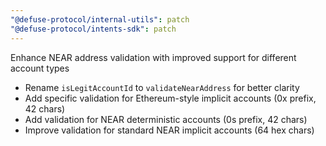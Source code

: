 ```yaml
---
"@defuse-protocol/internal-utils": patch
"@defuse-protocol/intents-sdk": patch
---
```


Enhance NEAR address validation with improved support for different account types

- Rename `isLegitAccountId` to `validateNearAddress` for better clarity
- Add specific validation for Ethereum-style implicit accounts (0x prefix, 42 chars)
- Add validation for NEAR deterministic accounts (0s prefix, 42 chars) 
- Improve validation for standard NEAR implicit accounts (64 hex chars)

